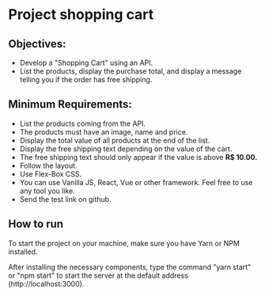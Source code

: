 # Project shopping cart

## Objectives:

- Develop a "Shopping Cart" using an API.
- List the products, display the purchase total, and display a message telling you if the order has free shipping.

## Minimum Requirements:

- List the products coming from the API.
- The products must have an image, name and price.
- Display the total value of all products at the end of the list.
- Display the free shipping text depending on the value of the cart.
- The free shipping text should only appear if the value is above **R$ 10.00.**
- Follow the layout.
- Use Flex-Box CSS.
- You can use Vanilla JS, React, Vue or other framework. Feel free to use any tool you like.
- Send the test link on github.

## How to run

To start the project on your machine, make sure you have Yarn or NPM installed.

After installing the necessary components, type the command "yarn start" or "npm start" to start the server at the default address (http://localhost:3000).
